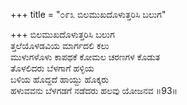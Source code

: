 +++
title = "೦೯೩ ಬಿಲಮುಖದೊಳುತ್ತರಿಸಿ ಬಲುಗ"

+++
ಬಿಲಮುಖದೊಳುತ್ತರಿಸಿ ಬಲುಗ  
ತ್ತಲೆಯೊಳಡವಿಯ ಮಾರ್ಗದಲಿ ಕಲು  
ಮುಳುಗಳೊಳು ಕಾಪಥಕೆ ಕೋಮಲ ಚರಣಗಳ ಕೊಡುತ  
ತೊಳಲಿದರು ಬೆಳಗಾಗೆ ಹಳ್ಳಿಯ  
ಬಳಿಯ ಹೊದ್ದದೆ ಹಾಯ್ದು ಹೊಕ್ಕರು   
ಹಳುವವನು ಬೆಳಗಡಗೆ ನಡೆದರು ಹಲವು ಯೋಜನವ    ॥93॥